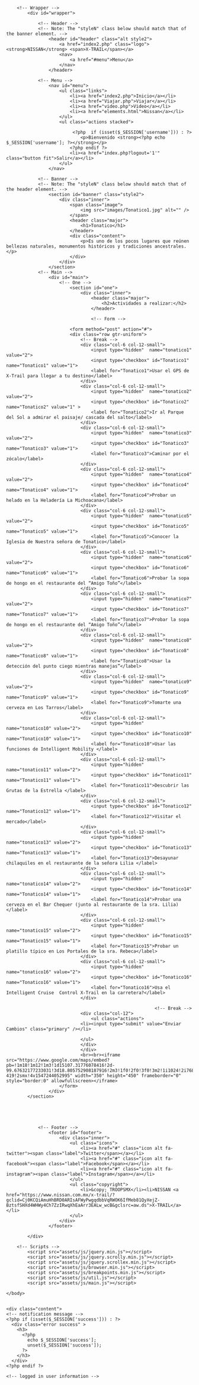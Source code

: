 <?php 
  session_start(); 

  if (!isset($_SESSION['username'])) {
  	$_SESSION['msg'] = "You must log in first";
  	header('location: index.php');
  }
  if (isset($_GET['logout'])) {
  	session_destroy();
  	unset($_SESSION['username']);
  	header("location: index.php");
  }
?>

<!DOCTYPE HTML>
<!--
	Forty by HTML5 UP
	html5up.net | @ajlkn
	Free for personal and commercial use under the CCA 3.0 license (html5up.net/license)
-->
<html>
	<head>
		<title>Tonatico</title>
		<meta "charset=utf-8" />
		<meta name="viewport" content="width=device-width, initial-scale=1, user-scalable=no" />
		<link rel="stylesheet" href="assets/css/main.css" />
		<noscript><link rel="stylesheet" href="assets/css/noscript.css" /></noscript>
	</head>
	<body class="is-preload">

		<!-- Wrapper -->
			<div id="wrapper">

				<!-- Header -->
				<!-- Note: The "styleN" class below should match that of the banner element. -->
					<header id="header" class="alt style2">
						<a href="index2.php" class="logo"><strong>NISSAN</strong> <span>X-TRAIL</span></a>
						<nav>
							<a href="#menu">Menu</a>
						</nav>
					</header>

				<!-- Menu -->
					<nav id="menu">
						<ul class="links">
							<li><a href="index2.php">Inicio</a></li>
							<li><a href="Viajar.php">Viajar</a></li>
							<li><a href="video.php">Video</a></li>
							<li><a href="elements.html">Nissan</a></li>
						</ul>
						<ul class="actions stacked">

							 <?php  if (isset($_SESSION['username'])) : ?>
    							<p>Bienvenido <strong><?php echo $_SESSION['username']; ?></strong></p>						
    						<?php endif ?>							
							<li><a href="index.php?logout='1'" class="button fit">Salir</a></li>
						</ul>
					</nav>

				<!-- Banner -->
				<!-- Note: The "styleN" class below should match that of the header element. -->
					<section id="banner" class="style2">
						<div class="inner">
							<span class="image">
								<img src="images/Tonatico1.jpg" alt="" />
							</span>
							<header class="major">
								<h1>Tonatico</h1>
							</header>
							<div class="content">
								<p>Es uno de los pocos lugares que reúnen bellezas naturales, monumentos históricos y tradiciones ancestrales.</p>
							</div>
						</div>
					</section>
				<!-- Main -->
					<div id="main">
						<!-- One -->
							<section id="one">
								<div class="inner">
									<header class="major">
										<h2>Actividades a realizar:</h2>
									</header>

									<!-- Form -->				

						    <form method="post" action="#">
							<div class="row gtr-uniform">										
								<!-- Break -->													
								<div class="col-6 col-12-small">
									<input type="hidden"  name="tonatico1" value="2">
									<input type="checkbox" id="Tonatico1" name="Tonatico1" value="1">
									<label for="Tonatico1">Usar el GPS de X-Trail para llegar a tu destino</label>
								</div>
								<div class="col-6 col-12-small">
									<input type="hidden"  name="tonatico2" value="2">
									<input type="checkbox" id="Tonatico2" name="Tonatico2" value="1" >
									<label for="Tonatico2">Ir al Parque del Sol a admirar el paisaje/ cascada del salto</label>
								</div>			
								<div class="col-6 col-12-small">
									<input type="hidden"  name="tonatico3" value="2">
									<input type="checkbox" id="Tonatico3" name="Tonatico3" value="1">
									<label for="Tonatico3">Caminar por el zócalo</label>
								</div>
								<div class="col-6 col-12-small">
									<input type="hidden"  name="tonatico4" value="2">
									<input type="checkbox" id="Tonatico4" name="Tonatico4" value="1">
									<label for="Tonatico4">Probar un helado en la Heladería La Michoacana</label>
								</div>				
								<div class="col-6 col-12-small">
									<input type="hidden"  name="tonatico5" value="2">
									<input type="checkbox" id="Tonatico5" name="Tonatico5" value="1">
									<label for="Tonatico5">Conocer la Iglesia de Nuestra señora de Tonatico</label>
								</div>		
								<div class="col-6 col-12-small">
									<input type="hidden"  name="tonatico6" value="2">
									<input type="checkbox" id="Tonatico6" name="Tonatico6" value="1">
									<label for="Tonatico6">Probar la sopa de hongo en el restaurante del “Amigo Toño”</label>
								</div>		
								<div class="col-6 col-12-small">
									<input type="hidden"  name="tonatico7" value="2">
									<input type="checkbox" id="Tonatico7" name="Tonatico7" value="1">
									<label for="Tonatico7">Probar la sopa de hongo en el restaurante del “Amigo Toño”</label>
								</div>
								<div class="col-6 col-12-small">
									<input type="hidden"  name="tonatico8" value="2">
									<input type="checkbox" id="Tonatico8" name="Tonatico8" value="1">
									<label for="Tonatico8">Usar la detección del punto ciego mientras manejas”</label>
								</div>
								<div class="col-6 col-12-small">
									<input type="hidden"  name="tonatico9" value="2">
									<input type="checkbox" id="Tonatico9" name="Tonatico9" value="1">
									<label for="Tonatico9">Tomarte una cerveza en Los Tarros</label>
								</div>
								<div class="col-6 col-12-small">
									<input type="hidden"  name="tonatico10" value="2">
									<input type="checkbox" id="Tonatico10" name="Tonatico10" value="1">
									<label for="Tonatico10">Usar las funciones de Intelligent Mobility </label>
								</div>
								<div class="col-6 col-12-small">
									<input type="hidden"  name="tonatico11" value="2">
									<input type="checkbox" id="Tonatico11" name="Tonatico11" value="1">
									<label for="Tonatico11">Descubrir las Grutas de la Estrella </label>
								</div>			
								<div class="col-6 col-12-small">
									<input type="checkbox" id="Tonatico12" name="Tonatico12" value="1">
									<label for="Tonatico12">Visitar el mercado</label>
								</div>	
								<div class="col-6 col-12-small">
									<input type="hidden"  name="tonatico13" value="2">
									<input type="checkbox" id="Tonatico13" name="Tonatico13" value="1">
									<label for="Tonatico13">Desayunar chilaquiles en el restaurante de la señora Lilia </label>
								</div>	
								<div class="col-6 col-12-small">
									<input type="hidden"  name="tonatico14" value="2">
									<input type="checkbox" id="Tonatico14" name="Tonatico14" value="1">
									<label for="Tonatico14">Probar una cerveza en el Bar Chequer (junto al restaurante de la sra. Lilia)</label>
								</div>	
								<div class="col-6 col-12-small">
									<input type="hidden"  name="tonatico15" value="2">
									<input type="checkbox" id="Tonatico15" name="Tonatico15" value="1">
									<label for="Tonatico15">Probar un platillo típico en Los Portales de la sra. Rebeca</label>
								</div>	
								<div class="col-6 col-12-small">
									<input type="hidden"  name="tonatico16" value="2">
									<input type="checkbox" id="Tonatico16" name="Tonatico16" value="1">
									<label for="Tonatico16">Usa el Intelligent Cruise  Control X-Trail en la carretera?</label>
								</div>	

															<!-- Break -->
								<div class="col-12">
									<ul class="actions">
								<li><input type="submit" value="Enviar Cambios" class="primary" /></li>
																	
								</ul>
								</div>
								</div>
								<br><br><iframe src="https://www.google.com/maps/embed?pb=!1m18!1m12!1m3!1d15107.31776078416!2d-99.67632177233031!3d18.805752908187916!2m3!1f0!2f0!3f0!3m2!1i1024!2i768!4f13.1!3m3!1m2!1s0x85cdbba5344ab2c7%3A0x38e0de82cc25a78a!2zVG9uYXRpY28sIE3DqXgu!5e0!3m2!1ses-419!2smx!4v1547244052995" width="350" height="450" frameborder="0" style="border:0" allowfullscreen></iframe>
						</form>
					</div>
			</section>




						
				<!-- Footer -->
					<footer id="footer">
						<div class="inner">
							<ul class="icons">
								<li><a href="#" class="icon alt fa-twitter"><span class="label">Twitter</span></a></li>
								<li><a href="#" class="icon alt fa-facebook"><span class="label">Facebook</span></a></li>
								<li><a href="#" class="icon alt fa-instagram"><span class="label">Instagram</span></a></li>
							</ul>
							<ul class="copyright">
								<li>&copy; TROOPSMX</li><li>NISSAN <a href="https://www.nissan.com.mx/x-trail/?gclid=Cj0KCQiAmuHhBRD0ARIsAFWyPwgqdbbVqRWOK6IfMeb81QyXejZ-BztsfSHXd4WHWy4Ch7ZzIRwqXhEaArr3EALw_wcB&gclsrc=aw.ds">X-TRAIL</a></li>
							</ul>
						</div>
					</footer>

			</div>

		<!-- Scripts -->
			<script src="assets/js/jquery.min.js"></script>
			<script src="assets/js/jquery.scrolly.min.js"></script>
			<script src="assets/js/jquery.scrollex.min.js"></script>
			<script src="assets/js/browser.min.js"></script>
			<script src="assets/js/breakpoints.min.js"></script>
			<script src="assets/js/util.js"></script>
			<script src="assets/js/main.js"></script>

	</body>


	<div class="content">
  	<!-- notification message -->
  	<?php if (isset($_SESSION['success'])) : ?>
      <div class="error success" >
      	<h3>
          <?php 
          	echo $_SESSION['success']; 
          	unset($_SESSION['success']);
          ?>
      	</h3>
      </div>
  	<?php endif ?>

    <!-- logged in user information -->
   
</div>
</html>
